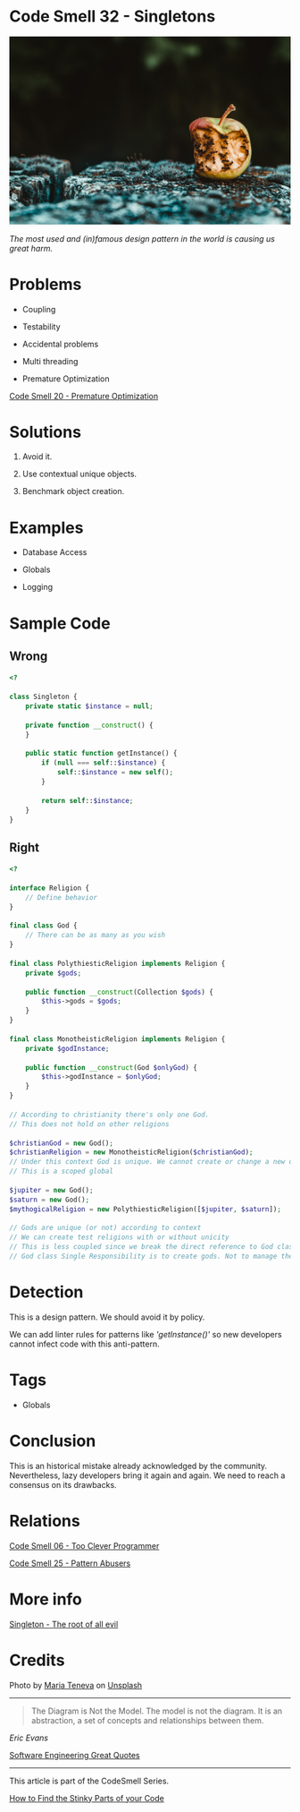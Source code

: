 # Code Smell 32 - Singletons

![Code Smell 32 - Singletons](Code%20Smell%2032%20-%20Singletons.jpg)

*The most used and (in)famous design pattern in the world is causing us great harm.*

# Problems

- Coupling

- Testability

- Accidental problems

- Multi threading

- Premature Optimization

[Code Smell 20 - Premature Optimization](https://github.com/mcsee/Software-Design-Articles/tree/main/Articles/Code%20Smells/Code%20Smell%2020%20-%20Premature%20Optimization/readme.md)

# Solutions

1. Avoid it.

2. Use contextual unique objects.

3. Benchmark object creation.

# Examples

- Database Access

- Globals

- Logging

# Sample Code

## Wrong

[Gist Url]: # (https://gist.github.com/mcsee/5f0b4685e3af22e2a0a82f9f642c5c79)
```php
<?

class Singleton {
    private static $instance = null;

    private function __construct() {
    }

    public static function getInstance() {
        if (null === self::$instance) {
            self::$instance = new self();
        }

        return self::$instance;
    }
}
```

## Right

[Gist Url]: # (https://gist.github.com/mcsee/48af2ebb8874c53f5aa5091c24c832e5)
```php
<?

interface Religion {
    // Define behavior
}

final class God {
    // There can be as many as you wish
}

final class PolythiesticReligion implements Religion {
    private $gods;

    public function __construct(Collection $gods) {
        $this->gods = $gods;
    }
}

final class MonotheisticReligion implements Religion {
    private $godInstance;

    public function __construct(God $onlyGod) {
        $this->godInstance = $onlyGod;
    }
}

// According to christianity there's only one God.
// This does not hold on other religions

$christianGod = new God();
$christianReligion = new MonotheisticReligion($christianGod);
// Under this context God is unique. We cannot create or change a new one.
// This is a scoped global

$jupiter = new God();
$saturn = new God();
$mythogicalReligion = new PolythiesticReligion([$jupiter, $saturn]);

// Gods are unique (or not) according to context
// We can create test religions with or without unicity
// This is less coupled since we break the direct reference to God class
// God class Single Responsibility is to create gods. Not to manage them


```

# Detection

This is a design pattern. We should avoid it by policy. 

We can add linter rules for patterns like *'getInstance()'* so new developers cannot infect code with this anti-pattern.
 
# Tags

- Globals

# Conclusion

This is an historical mistake already acknowledged by the community. Nevertheless, lazy developers bring it again and again. We need to reach a consensus on its drawbacks.

# Relations

[Code Smell 06 - Too Clever Programmer](https://github.com/mcsee/Software-Design-Articles/tree/main/Articles/Code%20Smells/Code%20Smell%2006%20-%20Too%20Clever%20Programmer/readme.md)

[Code Smell 25 - Pattern Abusers](https://github.com/mcsee/Software-Design-Articles/tree/main/Articles/Code%20Smells/Code%20Smell%2025%20-%20Pattern%20Abusers/readme.md)

# More info

[Singleton - The root of all evil](https://github.com/mcsee/Software-Design-Articles/tree/main/Articles/Theory/Singleton%20-%20The%20root%20of%20all%20evil/readme.md)

# Credits

Photo by [Maria Teneva](https://unsplash.com/@miteneva) on [Unsplash](https://unsplash.com/s/photos/rotten) 

* * *

> The Diagram is Not the Model. The model is not the diagram. It is an abstraction, a set of concepts and relationships between them.

_Eric Evans_

[Software Engineering Great Quotes](https://github.com/mcsee/Software-Design-Articles/tree/main/Articles/Quotes/Software%20Engineering%20Great%20Quotes/readme.md)

* * *

This article is part of the CodeSmell Series.

[How to Find the Stinky Parts of your Code](https://github.com/mcsee/Software-Design-Articles/tree/main/Articles/Code%20Smells/How%20to%20Find%20the%20Stinky%20parts%20of%20your%20Code/readme.md)